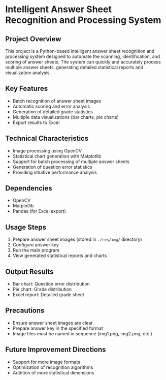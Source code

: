 # Intelligent Answer Sheet Recognition and Processing System

## Project Overview
This project is a Python-based intelligent answer sheet recognition and processing system designed to automate the scanning, identification, and scoring of answer sheets. The system can quickly and accurately process multiple answer sheets, generating detailed statistical reports and visualization analysis.

## Key Features
- Batch recognition of answer sheet images
- Automatic scoring and error analysis
- Generation of detailed grade statistics
- Multiple data visualizations (bar charts, pie charts)
- Export results to Excel

## Technical Characteristics
- Image processing using OpenCV
- Statistical chart generation with Matplotlib
- Support for batch processing of multiple answer sheets
- Generation of question error statistics
- Providing intuitive performance analysis

## Dependencies
- OpenCV
- Matplotlib
- Pandas (for Excel export)

## Usage Steps
1. Prepare answer sheet images (stored in `./res/img/` directory)
2. Configure answer key
3. Run the main program
4. View generated statistical reports and charts

## Output Results
- Bar chart: Question error distribution
- Pie chart: Grade distribution
- Excel report: Detailed grade sheet

## Precautions
- Ensure answer sheet images are clear
- Prepare answer key in the specified format
- Image files must be named in sequence (img1.png, img2.png, etc.)

## Future Improvement Directions
- Support for more image formats
- Optimization of recognition algorithms
- Addition of more statistical dimensions